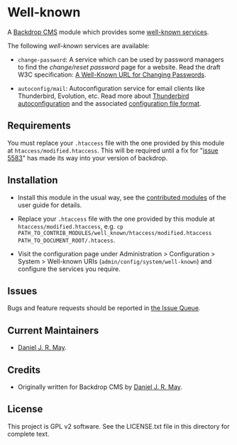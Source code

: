 # Well-known #

A [Backdrop CMS](https://backdropcms.org/) module which provides
some [well-known
services](https://en.wikipedia.org/wiki/Well-known_URI "Wikipedia").

The following *well-known* services are available:

* `change-password`: A service which can be used by password managers to
  find the *change/reset password* page for a website. Read the draft W3C
  specification: [A Well-Known URL for Changing
  Passwords](https://w3c.github.io/webappsec-change-password-url/).

* `autoconfig/mail`: Autoconfiguration service for email clients like
  Thunderbird, Evolution, etc. Read more about [Thunderbird
  autoconfiguration](https://wiki.mozilla.org/Thunderbird:Autoconfiguration)
  and the associated [configuration file format](https://wiki.mozilla.org/Thunderbird:Autoconfiguration:ConfigFileFormat).

## Requirements ##

You must replace your `.htaccess` file with the one provided by this
module at `htaccess/modified.htaccess`. This will be required until a
fix for "[issue
5583](https://github.com/backdrop/backdrop-issues/issues/5583#issue-1200228154)"
has made its way into your version of backdrop.

## Installation ##

* Install this module in the usual way, see the [contributed
  modules](https://docs.backdropcms.org/documentation/contributed-modules)
  of the user guide for details.

* Replace your `.htaccess` file with the one provided by this module
  at `htaccess/modified.htaccess`, e.g. `cp
  PATH_TO_CONTRIB_MODULES/well_known/htaccess/modified.htaccess
  PATH_TO_DOCUMENT_ROOT/.htacess`.
  
* Visit the configuration page under Administration > Configuration > System >
  Well-known URIs (`admin/config/system/well-known`) and
  configure the services you require.

## Issues ##

Bugs and feature requests should be reported in [the Issue
Queue](https://github.com/danieljrmay/well_known/issues).

## Current Maintainers ##

* [Daniel J. R. May](https://github.com/danieljrmay).

## Credits ##

* Originally written for Backdrop CMS by [Daniel J. R. May](https://github.com/danieljrmay).

## License ##

This project is GPL v2 software. See the LICENSE.txt file in this
directory for complete text.
